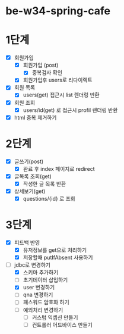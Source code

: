 # be-w34-spring-cafe

# 1단계
- [x] 회원가입
  - [x] 회원가입 (post)
    - [x] 중복검사 확인
  - [x] 회원가입후 users로 리다이렉트
- [x] 회원 목록
  - [x] users(get) 접근시 list 렌더링 반환
- [x] 회원 조회
  - [x] users/id(get) 로 접근시 profil 렌더링 반환
- [x] html 중복 제거하기

# 2단계
- [x] 글쓰기(post)
  - [x] 완료 후 index 페이지로 redirect
- [x] 글목록 조회(get)
  - [x] 작성한 글 목록 반환
- [x] 상세보기(get)
  - [x] questions/{id} 로 조회

# 3단계
- [x] 피드백 반영
  - [x] 유저정보를 get으로 처리하기
  - [x] 저장할때 putIfAbsent 사용하기
- [ ] jdbc로 변경하기
  - [x] 스키마 추가하기 
  - [ ] 초기데이터 삽입하기
  - [x] user 변경하기
  - [ ] qna 변경하기
  - [ ] 패스워드 암호화 하기
  - [ ] 예외처리 변경하기
    - [ ] 커스텀 익셉션 만들기
    - [ ] 컨트롤러 어드바이스 만들기
